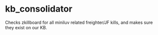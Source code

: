 # kb_consolidator

Checks zkillboard for all miniluv related freighter/JF kills, and makes sure they exist on our KB.
